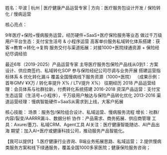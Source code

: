 姓名：毕波 | 杭州 | 医疗健康产品运营专家 | 方向：医疗服务包设计开发 / 保险转化 / 慢病运营 

核心亮点：

9年医疗+保险+慢病服务运营，经历硬件+SaaS+医疗保险服务等业态
做过千万级用户平台生态：支付宝生活号 & 小程序运营
高客单价服务私域转化体系搭建：获客→教育→转化→复购
服务交付与渠道拓展：对接1000+医院绿通资源 + 保险经纪尽调经验

最近6年（2019-2025）产品运营专家
主导医疗服务包保险产品线从0到1：方案设计、供应商签约、私域转化SOP
参与保险经纪公司尽调与业务开展
搭建运营指标体系 & 优化转化漏斗
覆盖全国慢病线下服务资源（1000+医院） （成果示例：首年GMV ¥X万 / 转化率提升 X% / LTV提升 X%）
往期经历
2018 产品运营经理：会员体系与社群拉新，付费转化系统搭建
2016-2018 资深产品运营：支付宝生态运营（生活号+小程序），千万级用户触达与保险产品转化优化
2013-2016 渠道运营经理：慢病智能硬件+SaaS从需求到上线，大客户拓展

核心技能：
场景：服务包/保险组合设计、私域运营、慢病服务流程
增长：社群/内容/裂变/AARRR漏斗、数据分析
协作：产品需求、商务拓展、供应商管理
工具：Axure/墨刀、私域CRM、Agent工具
AI关注：医疗健康智能随访、AI产品出海
期望：加入AI+医疗或健康科技公司，推动服务产品智能化。

【我可以提供】
1.医疗健康行业咨询、B端业务拓展思路、私域运营；
2.提供慢病类服务方案和线下绿通服务，覆盖全国1000多家医院；健康保险服务咨询；